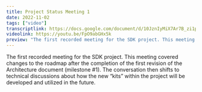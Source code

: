 ```yaml
---
title: Project Status Meeting 1
date: 2022-11-02
tags: ["video"]
transcriptlink: https://docs.google.com/document/d/10JznIyMiX7Ar7B_zi1phKZJUsCUTEvbXARlgH0naF6I/edit?usp=sharing
videolink: https://youtu.be/FpO9abGHx5k
preview: "The first recorded meeting for the SDK project. This meeting covered changes to the roadmap after the completion of the first revision of the Architecture document (milestone #1). The conversation then shifts to technical discussions about how the new “kits” within the project will be developed and utilized in the future."
---
```


The first recorded meeting for the SDK project. This meeting covered changes to the roadmap after the completion of the first revision of the Architecture document (milestone #1). The conversation then shifts to technical discussions about how the new “kits” within the project will be developed and utilized in the future.
